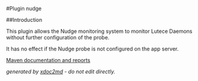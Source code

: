 
#Plugin nudge

##Introduction

This plugin allows the Nudge monitoring system to monitor Lutece Daemons without further configuration of the probe.

It has no effect if the Nudge probe is not configured on the app server.


[Maven documentation and reports](http://dev.lutece.paris.fr/plugins/plugin-nudge/)



 *generated by [xdoc2md](https://github.com/lutece-platform/tools-maven-xdoc2md-plugin) - do not edit directly.*